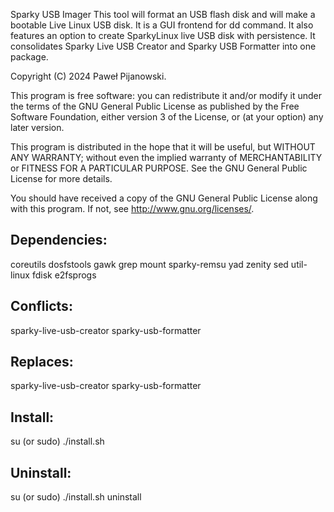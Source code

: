 Sparky USB Imager
This tool will format an USB flash disk and will make a bootable Live Linux USB disk. It is a GUI frontend for dd command.
It also features an option to create SparkyLinux live USB disk with persistence.
It consolidates Sparky Live USB Creator and Sparky USB Formatter into one package.

Copyright (C) 2024 Paweł Pijanowski.

This program is free software: you can redistribute it and/or modify
it under the terms of the GNU General Public License as published by
the Free Software Foundation, either version 3 of the License, or
(at your option) any later version.

This program is distributed in the hope that it will be useful,
but WITHOUT ANY WARRANTY; without even the implied warranty of
MERCHANTABILITY or FITNESS FOR A PARTICULAR PURPOSE.  See the
GNU General Public License for more details.

You should have received a copy of the GNU General Public License
along with this program.  If not, see <http://www.gnu.org/licenses/>.

Dependencies:
-------------
coreutils
dosfstools
gawk
grep
mount
sparky-remsu
yad
zenity
sed
util-linux
fdisk
e2fsprogs

Conflicts:
-----------
sparky-live-usb-creator
sparky-usb-formatter

Replaces:
------------
sparky-live-usb-creator
sparky-usb-formatter

Install:
-------------
su (or sudo) 
./install.sh

Uninstall:
-------------
su (or sudo)
./install.sh uninstall
